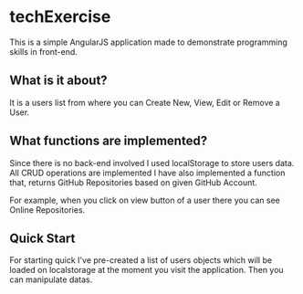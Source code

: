 # techExercise

This is a simple AngularJS application made to demonstrate programming skills in front-end.

## What is it about?

It is a users list from where you can Create New, View, Edit or Remove a User.

## What functions are implemented?

Since there is no back-end involved I used localStorage to store users data. All CRUD operations are implemented I have also implemented a function that, returns GitHub Repositories based on given GitHub Account.

For example, when you click on view button of a user there you can see Online Repositories.

## Quick Start

For starting quick I've pre-created a list of users objects which will be loaded on localstorage at the moment you visit the application. Then you can manipulate datas.
